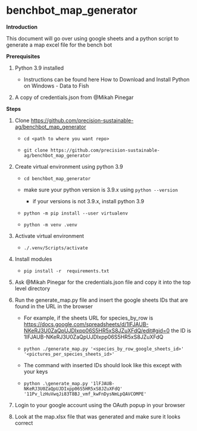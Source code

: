 # benchbot_map_generator
**Introduction**

This document will go over using google sheets and a python script to generate a map excel file for the bench bot

**Prerequisites**

1. Python 3.9 installed 

    - Instructions can be found here How to Download and Install Python on Windows - Data to Fish  

2. A copy of credentials.json from @Mikah Pinegar 

**Steps**

1. Clone https://github.com/precision-sustainable-ag/benchbot_map_generator

    - `cd <path to where you want repo>`

    - `git clone https://github.com/precision-sustainable-ag/benchbot_map_generator`

2. Create virtual environment using python 3.9

    - `cd benchbot_map_generator`

    - make sure your python version is 3.9.x using `python --version`

        - if your versions is not 3.9.x, install python 3.9

    - `python -m pip install --user virtualenv`

    - `python -m venv .venv`

3. Activate virtual environment

    - `./.venv/Scripts/activate`

4. Install modules

    - `pip install -r  requirements.txt`

5. Ask @Mikah Pinegar for the credentials.json file and copy it into the top level directory

6. Run the generate_map.py file and insert the google sheets IDs that are found in the URL in the browser

    - For example, if the sheets URL for species_by_row is https://docs.google.com/spreadsheets/d/1lFJAUB-NKeRJ3U0ZaQpUJDIxpp06S5HR5xS8JZuXFdQ/edit#gid=0 the ID is  1lFJAUB-NKeRJ3U0ZaQpUJDIxpp06S5HR5xS8JZuXFdQ

    - `python ./generate_map.py '<species_by_row_google_sheets_id>' '<pictures_per_species_sheets_id>'`

    - The command with inserted IDs should look like this except with your keys 

    - `python .\generate_map.py '1lFJAUB-NKeRJ3U0ZaQpUJDIxpp06S5HR5xS8JZuXFdQ' '11Pv_lzHuVwqJi83T8BJ_vmf_kwFnDysNmLpQAVCOMPE'`
7. Login to your google account using the OAuth popup in your browser

8. Look at the map.xlsx file that was generated and make sure it looks correct
